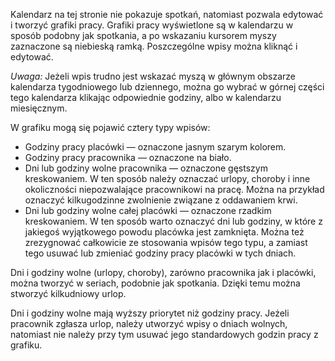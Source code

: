 Kalendarz na tej stronie nie pokazuje spotkań, natomiast pozwala edytować i tworzyć grafiki pracy.
Grafiki pracy wyświetlone są w kalendarzu w sposób podobny jak spotkania, a po wskazaniu kursorem
myszy zaznaczone są niebieską ramką. Poszczególne wpisy można kliknąć i edytować.

_Uwaga:_ Jeżeli wpis trudno jest wskazać myszą w głównym obszarze kalendarza tygodniowego lub
dziennego, można go wybrać w górnej części tego kalendarza klikając odpowiednie godziny,
albo w kalendarzu miesięcznym.

W grafiku mogą się pojawić cztery typy wpisów:

- Godziny pracy placówki — oznaczone jasnym szarym kolorem.
- Godziny pracy pracownika — oznaczone na biało.
- Dni lub godziny wolne pracownika — oznaczone gęstszym kreskowaniem. W ten sposób należy oznaczać
  urlopy, choroby i inne okoliczności niepozwalające pracownikowi na pracę. Można na przykład
  oznaczyć kilkugodzinne zwolnienie związane z oddawaniem krwi.
- Dni lub godziny wolne całej placówki — oznaczone rzadkim kreskowaniem. W ten sposób warto
  oznaczyć dni lub godziny, w które z jakiegoś wyjątkowego powodu placówka jest zamknięta.
  Można też zrezygnować całkowicie ze stosowania wpisów tego typu, a zamiast tego usuwać
  lub zmieniać godziny pracy placówki w tych dniach.

Dni i godziny wolne (urlopy, choroby), zarówno pracownika jak i placówki, można tworzyć w seriach,
podobnie jak spotkania. Dzięki temu można stworzyć kilkudniowy urlop.

Dni i godziny wolne mają wyższy priorytet niż godziny pracy. Jeżeli pracownik zgłasza urlop,
należy utworzyć wpisy o dniach wolnych, natomiast nie należy przy tym usuwać jego standardowych
godzin pracy z grafiku.
